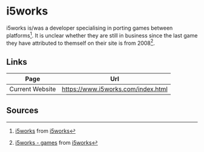 # i5works

i5works is/was a developer specialising in porting games between platforms[^i5works_home]. It is unclear whether they are still in business since the last game they have attributed to themself on their site is from 2008[^i5works_games].

## Links

| Page             | Url                                  |
| ---------------- | ------------------------------------ |
| Current Website  | <https://www.i5works.com/index.html> |

## Sources

[^i5works_home]: [i5works](https://www.i5works.com/index.html) from [i5works]

[^i5works_games]: [i5works - games](https://www.i5works.com/games/index.html) from [i5works]

<!-- entities -->

[i5works]: ./i5works.md